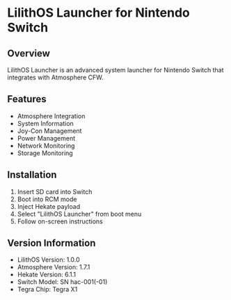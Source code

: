 # LilithOS Launcher for Nintendo Switch

## Overview
LilithOS Launcher is an advanced system launcher for Nintendo Switch that integrates with Atmosphere CFW.

## Features
- Atmosphere Integration
- System Information
- Joy-Con Management
- Power Management
- Network Monitoring
- Storage Monitoring

## Installation
1. Insert SD card into Switch
2. Boot into RCM mode
3. Inject Hekate payload
4. Select "LilithOS Launcher" from boot menu
5. Follow on-screen instructions

## Version Information
- LilithOS Version: 1.0.0
- Atmosphere Version: 1.7.1
- Hekate Version: 6.1.1
- Switch Model: SN hac-001(-01)
- Tegra Chip: Tegra X1
